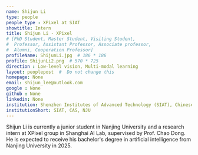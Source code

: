 ```yaml
---
name: Shijun Li
type: people
people_type : XPixel at SIAT
showtitle: Intern
title: Shijun Li - XPixel
# [PhD Student, Master Student, Visiting Student,
#  Professor, Assistant Professor, Associate professor,
#  Alumni, Cooperation Professor]
profileName: ShijunLi.jpg  # 186 * 186
profile: ShijunLi2.png  # 570 * 725
direction : Low-level vision, Multi-modal learning
layout: peoplepost  #  Do not change this
homepage: None
email: shijun_lee@outlook.com
google : None
github : None
linkedin: None
institution: Shenzhen Institutes of Advanced Technology (SIAT), Chinese Academy of Sciences (CAS), Nanjing University(NJU)
institutionShort: SIAT, CAS, NJU
---
```


Shijun Li is currently a junior student in Nanjing University and a research intern at XPixel group in Shanghai AI Lab, supervised by Prof. Chao Dong. He is expected to receive his bachelor's degree in artificial intelligence from Nanjing University in 2025.